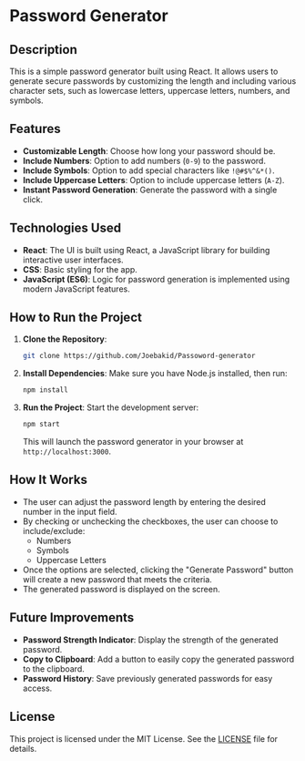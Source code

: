 # Password Generator

## Description

This is a simple password generator built using React. It allows users to generate secure passwords by customizing the length and including various character sets, such as lowercase letters, uppercase letters, numbers, and symbols.

## Features

- **Customizable Length**: Choose how long your password should be.
- **Include Numbers**: Option to add numbers (`0-9`) to the password.
- **Include Symbols**: Option to add special characters like `!@#$%^&*()`.
- **Include Uppercase Letters**: Option to include uppercase letters (`A-Z`).
- **Instant Password Generation**: Generate the password with a single click.

## Technologies Used

- **React**: The UI is built using React, a JavaScript library for building interactive user interfaces.
- **CSS**: Basic styling for the app.
- **JavaScript (ES6)**: Logic for password generation is implemented using modern JavaScript features.

## How to Run the Project

1. **Clone the Repository**:

   ```bash
   git clone https://github.com/Joebakid/Passoword-generator
   ```

2. **Install Dependencies**:
   Make sure you have Node.js installed, then run:

   ```bash
   npm install
   ```

3. **Run the Project**:
   Start the development server:
   ```bash
   npm start
   ```
   This will launch the password generator in your browser at `http://localhost:3000`.

## How It Works

- The user can adjust the password length by entering the desired number in the input field.
- By checking or unchecking the checkboxes, the user can choose to include/exclude:
  - Numbers
  - Symbols
  - Uppercase Letters
- Once the options are selected, clicking the "Generate Password" button will create a new password that meets the criteria.
- The generated password is displayed on the screen.

## Future Improvements

- **Password Strength Indicator**: Display the strength of the generated password.
- **Copy to Clipboard**: Add a button to easily copy the generated password to the clipboard.
- **Password History**: Save previously generated passwords for easy access.

## License

This project is licensed under the MIT License. See the [LICENSE](LICENSE) file for details.

